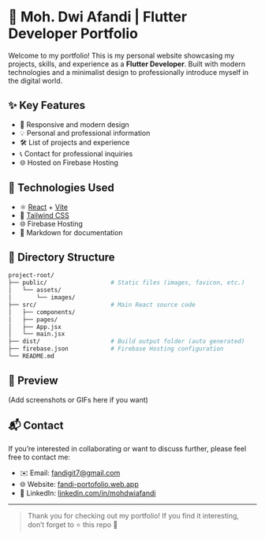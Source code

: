 # 💼 Moh. Dwi Afandi | Flutter Developer Portfolio

Welcome to my portfolio! This is my personal website showcasing my projects, skills, and experience as a **Flutter Developer**. Built with modern technologies and a minimalist design to professionally introduce myself in the digital world.

## ✨ Key Features

* 🌟 Responsive and modern design  
* 💡 Personal and professional information  
* 🛠️ List of projects and experience  
* 📞 Contact for professional inquiries  
* 🌐 Hosted on Firebase Hosting  

## 🚀 Technologies Used

* ⚛️ [React](https://reactjs.org/) + [Vite](https://vitejs.dev/)  
* 🎨 [Tailwind CSS](https://tailwindcss.com/)  
* 🌐 Firebase Hosting  
* 📄 Markdown for documentation  

## 📁 Directory Structure

```bash
project-root/
├── public/                  # Static files (images, favicon, etc.)
│   └── assets/
│       └── images/
├── src/                     # Main React source code
│   ├── components/
│   ├── pages/
│   ├── App.jsx
│   └── main.jsx
├── dist/                    # Build output folder (auto generated)
├── firebase.json            # Firebase Hosting configuration
└── README.md
```

## 📸 Preview
(Add screenshots or GIFs here if you want)


## 📬 Contact

If you’re interested in collaborating or want to discuss further, please feel free to contact me:

* ✉️ Email: [fandigit7@gmail.com](https://mailto:fandigit7@gmail.com)
* 🌐 Website: [fandi-portofolio.web.app](https://fandi-portofolio.web.app)
* 💼 LinkedIn: [linkedin.com/in/mohdwiafandi](https://linkedin.com/in/moh-dwi-afandi)

---

> Thank you for checking out my portfolio! If you find it interesting, don’t forget to ⭐️ this repo 🙏
